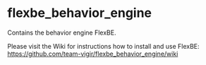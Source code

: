 # flexbe_behavior_engine
Contains the behavior engine FlexBE.

Please visit the Wiki for instructions how to install and use FlexBE: https://github.com/team-vigir/flexbe_behavior_engine/wiki
